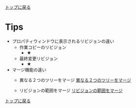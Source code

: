 [トップに戻る](../index.md)

# Tips

- プロパティウィンドウに表示されるリビジョンの違い
	- 作業コピーのリビジョン
		- ★
	- 最終変更リビジョン
		- ★
- マージ機能の違い
	- 異なる２つのツリーをマージ
		[異なる２つのツリーをマージ](異なる二つのツリーをマージ.jpg)
	
	- リビジョンの範囲をマージ
		[リビジョンの範囲をマージ](リビジョンの範囲をマージ.jpg)
	

[トップに戻る](../index.md)
